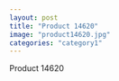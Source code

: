 ```yaml
---
layout: post
title: "Product 14620"
image: "product14620.jpg"
categories: "category1"
---
```

Product 14620
